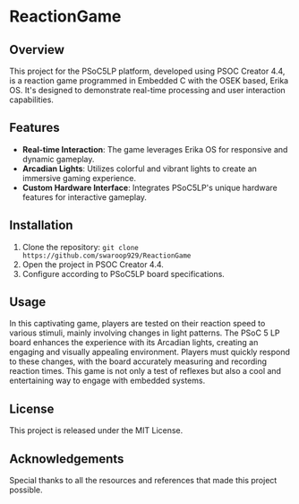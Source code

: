 # ReactionGame

## Overview
This project for the PSoC5LP platform, developed using PSOC Creator 4.4, is a reaction game programmed in Embedded C with the OSEK based, Erika OS. It's designed to demonstrate real-time processing and user interaction capabilities.

## Features
- **Real-time Interaction**: The game leverages Erika OS for responsive and dynamic gameplay.
- **Arcadian Lights**: Utilizes colorful and vibrant lights to create an immersive gaming experience.
- **Custom Hardware Interface**: Integrates PSoC5LP's unique hardware features for interactive gameplay.

## Installation
1. Clone the repository: `git clone https://github.com/swaroop929/ReactionGame`
2. Open the project in PSOC Creator 4.4.
3. Configure according to PSoC5LP board specifications.

## Usage
In this captivating game, players are tested on their reaction speed to various stimuli, mainly involving changes in light patterns. The PSoC 5 LP board enhances the experience with its Arcadian lights, creating an engaging and visually appealing environment. Players must quickly respond to these changes, with the board accurately measuring and recording reaction times. This game is not only a test of reflexes but also a cool and entertaining way to engage with embedded systems.

## License
This project is released under the MIT License.

## Acknowledgements
Special thanks to all the resources and references that made this project possible.

